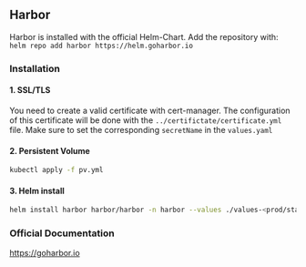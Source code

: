 ## Harbor

Harbor is installed with the official Helm-Chart.
Add the repository with:  
`helm repo add harbor https://helm.goharbor.io`

### Installation

#### 1. SSL/TLS
You need to create a valid certificate with cert-manager. The configuration of this certificate will be done with the `../certifictate/certificate.yml` file.
Make sure to set the corresponding `secretName` in the `values.yaml`

#### 2. Persistent Volume
```bash
kubectl apply -f pv.yml
```

#### 3. Helm install
```bash
helm install harbor harbor/harbor -n harbor --values ./values-<prod/staging>.yaml
```

### Official Documentation
https://goharbor.io